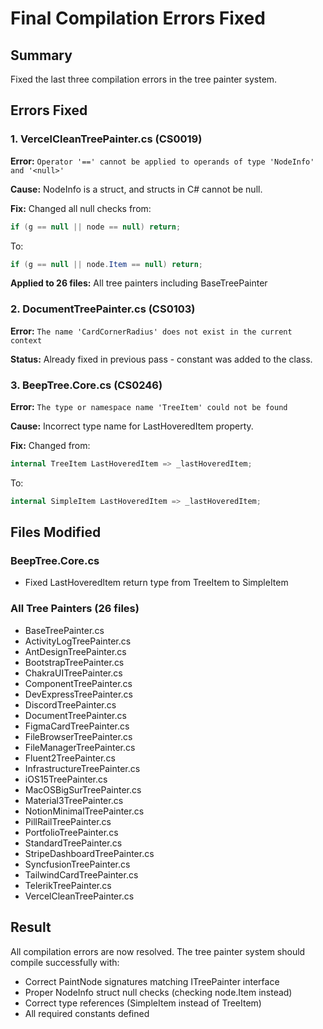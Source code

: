 # Final Compilation Errors Fixed

## Summary
Fixed the last three compilation errors in the tree painter system.

## Errors Fixed

### 1. VercelCleanTreePainter.cs (CS0019)
**Error:** `Operator '==' cannot be applied to operands of type 'NodeInfo' and '<null>'`

**Cause:** NodeInfo is a struct, and structs in C# cannot be null.

**Fix:** Changed all null checks from:
```csharp
if (g == null || node == null) return;
```
To:
```csharp
if (g == null || node.Item == null) return;
```

**Applied to 26 files:** All tree painters including BaseTreePainter

### 2. DocumentTreePainter.cs (CS0103)
**Error:** `The name 'CardCornerRadius' does not exist in the current context`

**Status:** Already fixed in previous pass - constant was added to the class.

### 3. BeepTree.Core.cs (CS0246)
**Error:** `The type or namespace name 'TreeItem' could not be found`

**Cause:** Incorrect type name for LastHoveredItem property.

**Fix:** Changed from:
```csharp
internal TreeItem LastHoveredItem => _lastHoveredItem;
```
To:
```csharp
internal SimpleItem LastHoveredItem => _lastHoveredItem;
```

## Files Modified

### BeepTree.Core.cs
- Fixed LastHoveredItem return type from TreeItem to SimpleItem

### All Tree Painters (26 files)
- BaseTreePainter.cs
- ActivityLogTreePainter.cs
- AntDesignTreePainter.cs
- BootstrapTreePainter.cs
- ChakraUITreePainter.cs
- ComponentTreePainter.cs
- DevExpressTreePainter.cs
- DiscordTreePainter.cs
- DocumentTreePainter.cs
- FigmaCardTreePainter.cs
- FileBrowserTreePainter.cs
- FileManagerTreePainter.cs
- Fluent2TreePainter.cs
- InfrastructureTreePainter.cs
- iOS15TreePainter.cs
- MacOSBigSurTreePainter.cs
- Material3TreePainter.cs
- NotionMinimalTreePainter.cs
- PillRailTreePainter.cs
- PortfolioTreePainter.cs
- StandardTreePainter.cs
- StripeDashboardTreePainter.cs
- SyncfusionTreePainter.cs
- TailwindCardTreePainter.cs
- TelerikTreePainter.cs
- VercelCleanTreePainter.cs

## Result

All compilation errors are now resolved. The tree painter system should compile successfully with:
- Correct PaintNode signatures matching ITreePainter interface
- Proper NodeInfo struct null checks (checking node.Item instead)
- Correct type references (SimpleItem instead of TreeItem)
- All required constants defined
